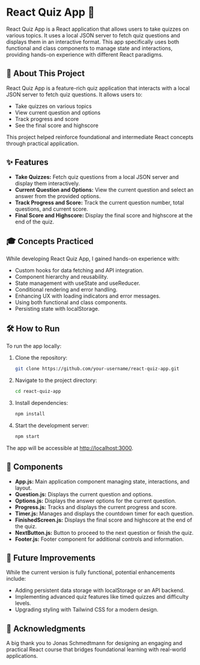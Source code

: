 # React Quiz App 📝

React Quiz App is a React application that allows users to take quizzes on various topics. It uses a local JSON server to fetch quiz questions and displays them in an interactive format. This app specifically uses both functional and class components to manage state and interactions, providing hands-on experience with different React paradigms.

## 📖 About This Project

React Quiz App is a feature-rich quiz application that interacts with a local JSON server to fetch quiz questions. It allows users to:

- Take quizzes on various topics
- View current question and options
- Track progress and score
- See the final score and highscore

This project helped reinforce foundational and intermediate React concepts through practical application.

## ✨ Features

- **Take Quizzes:** Fetch quiz questions from a local JSON server and display them interactively.
- **Current Question and Options:** View the current question and select an answer from the provided options.
- **Track Progress and Score:** Track the current question number, total questions, and current score.
- **Final Score and Highscore:** Display the final score and highscore at the end of the quiz.

## 🎓 Concepts Practiced

While developing React Quiz App, I gained hands-on experience with:

- Custom hooks for data fetching and API integration.
- Component hierarchy and reusability.
- State management with useState and useReducer.
- Conditional rendering and error handling.
- Enhancing UX with loading indicators and error messages.
- Using both functional and class components.
- Persisting state with localStorage.

## 🛠️ How to Run

To run the app locally:

1. Clone the repository:

   ```bash
   git clone https://github.com/your-username/react-quiz-app.git
   ```

2. Navigate to the project directory:

   ```bash
   cd react-quiz-app
   ```

3. Install dependencies:

   ```bash
   npm install
   ```

4. Start the development server:
   ```bash
   npm start
   ```

The app will be accessible at [http://localhost:3000](http://localhost:3000).

## 🧩 Components

- **App.js:** Main application component managing state, interactions, and layout.
- **Question.js:** Displays the current question and options.
- **Options.js:** Displays the answer options for the current question.
- **Progress.js:** Tracks and displays the current progress and score.
- **Timer.js:** Manages and displays the countdown timer for each question.
- **FinishedScreen.js:** Displays the final score and highscore at the end of the quiz.
- **NextButton.js:** Button to proceed to the next question or finish the quiz.
- **Footer.js:** Footer component for additional controls and information.

## 🚀 Future Improvements

While the current version is fully functional, potential enhancements include:

- Adding persistent data storage with localStorage or an API backend.
- Implementing advanced quiz features like timed quizzes and difficulty levels.
- Upgrading styling with Tailwind CSS for a modern design.

## 🙏 Acknowledgments

A big thank you to Jonas Schmedtmann for designing an engaging and practical React course that bridges foundational learning with real-world applications.
